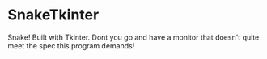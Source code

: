 # SnakeTkinter
Snake! Built with Tkinter. Dont you go and have a monitor that doesn't quite meet the spec this program demands!
